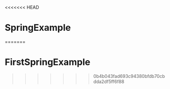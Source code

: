<<<<<<< HEAD
# SpringExample
=======
# FirstSpringExample
>>>>>>> 0b4b043fad693c94380bfdb70cbdda2df5ff6f88
